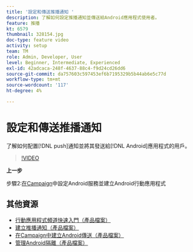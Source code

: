 ```yaml
---
title: '設定和傳送推播通知 '
description: 了解如何設定推播通知並傳送給Android應用程式使用者。
feature: 推播
kt: 6579
thumbnail: 328154.jpg
doc-type: feature video
activity: setup
team: TM
role: Admin, Developer, User
level: Beginner, Intermediate, Experienced
exl-id: 42adcaca-248f-4637-88c4-f9d24cd26dd6
source-git-commit: da757603c597453ef6b7195329b5b44ab6e5c77d
workflow-type: tm+mt
source-wordcount: '117'
ht-degree: 4%

---
```


# 設定和傳送推播通知

了解如何配置[!DNL push]通知並將其發送給[!DNL Android]應用程式的用戶。

>[!VIDEO](https://video.tv.adobe.com/v/328154?quality=12)

**上一步**

步驟2:[在Campaign](/help/tutorial-getting-started-with-push-notifications-for-android/configuring-an-android-service-in-campaign.md)中設定Android服務並建立Android行動應用程式

## 其他資源

* [行動應用程式頻道快速入門（產品檔案）](https://experienceleague.adobe.com/docs/campaign-classic/using/sending-messages/sending-push-notifications/about-mobile-app-channel.html#about-mobile-app-channel)
* [建立推播通知（產品檔案）](https://experienceleague.adobe.com/docs/campaign-classic/using/sending-messages/sending-push-notifications/creating-notifications.html#sending-messages)
* [在Campaign中建立Android傳送（產品檔案）](https://experienceleague.adobe.com/docs/campaign-classic/using/sending-messages/sending-push-notifications/configure-the-mobile-app/configuring-the-mobile-application-android.html#creating-android-delivery)
* [管理Android隔離（產品檔案）](https://experienceleague.adobe.com/docs/campaign-classic/using/sending-messages/monitoring-deliveries/understanding-quarantine-management.html#android-quarantine)
